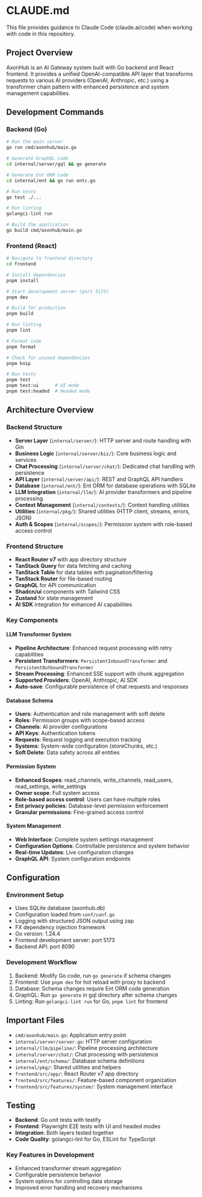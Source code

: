 # CLAUDE.md

This file provides guidance to Claude Code (claude.ai/code) when working with code in this repository.

## Project Overview

AxonHub is an AI Gateway system built with Go backend and React frontend. It provides a unified OpenAI-compatible API layer that transforms requests to various AI providers (OpenAI, Anthropic, etc.) using a transformer chain pattern with enhanced persistence and system management capabilities.

## Development Commands

### Backend (Go)
```bash
# Run the main server
go run cmd/axonhub/main.go

# Generate GraphQL code
cd internal/server/gql && go generate

# Generate Ent ORM code
cd internal/ent && go run entc.go

# Run tests
go test ./...

# Run linting
golangci-lint run

# Build the application
go build cmd/axonhub/main.go
```

### Frontend (React)
```bash
# Navigate to frontend directory
cd frontend

# Install dependencies
pnpm install

# Start development server (port 5173)
pnpm dev

# Build for production
pnpm build

# Run linting
pnpm lint

# Format code
pnpm format

# Check for unused dependencies
pnpm knip

# Run tests
pnpm test
pnpm test:ui      # UI mode
pnpm test:headed  # Headed mode
```

## Architecture Overview

### Backend Structure
- **Server Layer** (`internal/server/`): HTTP server and route handling with Gin
- **Business Logic** (`internal/server/biz/`): Core business logic and services
- **Chat Processing** (`internal/server/chat/`): Dedicated chat handling with persistence
- **API Layer** (`internal/server/api/`): REST and GraphQL API handlers
- **Database** (`internal/ent/`): Ent ORM for database operations with SQLite
- **LLM Integration** (`internal/llm/`): AI provider transformers and pipeline processing
- **Context Management** (`internal/contexts/`): Context handling utilities
- **Utilities** (`internal/pkg/`): Shared utilities (HTTP client, streams, errors, JSON)
- **Auth & Scopes** (`internal/scopes/`): Permission system with role-based access control

### Frontend Structure
- **React Router v7** with app directory structure
- **TanStack Query** for data fetching and caching
- **TanStack Table** for data tables with pagination/filtering
- **TanStack Router** for file-based routing
- **GraphQL** for API communication
- **Shadcn/ui** components with Tailwind CSS
- **Zustand** for state management
- **AI SDK** integration for enhanced AI capabilities

### Key Components

#### LLM Transformer System
- **Pipeline Architecture**: Enhanced request processing with retry capabilities
- **Persistent Transformers**: `PersistentInboundTransformer` and `PersistentOutboundTransformer`
- **Stream Processing**: Enhanced SSE support with chunk aggregation
- **Supported Providers**: OpenAI, Anthropic, AI SDK
- **Auto-save**: Configurable persistence of chat requests and responses

#### Database Schema
- **Users**: Authentication and role management with soft delete
- **Roles**: Permission groups with scope-based access
- **Channels**: AI provider configurations
- **API Keys**: Authentication tokens
- **Requests**: Request logging and execution tracking
- **Systems**: System-wide configuration (storeChunks, etc.)
- **Soft Delete**: Data safety across all entities

#### Permission System
- **Enhanced Scopes**: read_channels, write_channels, read_users, read_settings, write_settings
- **Owner scope**: Full system access
- **Role-based access control**: Users can have multiple roles
- **Ent privacy policies**: Database-level permission enforcement
- **Granular permissions**: Fine-grained access control

#### System Management
- **Web Interface**: Complete system settings management
- **Configuration Options**: Controllable persistence and system behavior
- **Real-time Updates**: Live configuration changes
- **GraphQL API**: System configuration endpoints

## Configuration

### Environment Setup
- Uses SQLite database (axonhub.db)
- Configuration loaded from `conf/conf.go`
- Logging with structured JSON output using zap
- FX dependency injection framework
- Go version: 1.24.4
- Frontend development server: port 5173
- Backend API: port 8090

### Development Workflow
1. Backend: Modify Go code, run `go generate` if schema changes
2. Frontend: Use `pnpm dev` for hot reload with proxy to backend
3. Database: Schema changes require Ent ORM code generation
4. GraphQL: Run `go generate` in gql directory after schema changes
5. Linting: Run `golangci-lint run` for Go, `pnpm lint` for frontend

## Important Files

- `cmd/axonhub/main.go`: Application entry point
- `internal/server/server.go`: HTTP server configuration
- `internal/llm/pipeline/`: Pipeline processing architecture
- `internal/server/chat/`: Chat processing with persistence
- `internal/ent/schema/`: Database schema definitions
- `internal/pkg/`: Shared utilities and helpers
- `frontend/src/app/`: React Router v7 app directory
- `frontend/src/features/`: Feature-based component organization
- `frontend/src/features/system/`: System management interface

## Testing

- **Backend**: Go unit tests with testify
- **Frontend**: Playwright E2E tests with UI and headed modes
- **Integration**: Both layers tested together
- **Code Quality**: golangci-lint for Go, ESLint for TypeScript


### Key Features in Development
- Enhanced transformer stream aggregation
- Configurable persistence behavior
- System options for controlling data storage
- Improved error handling and recovery mechanisms